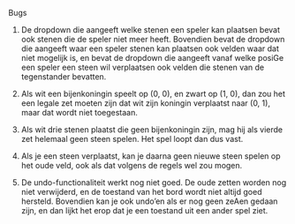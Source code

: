 Bugs

1. De dropdown die aangeeft welke stenen een speler kan plaatsen bevat ook stenen die
de speler niet meer heeft. Bovendien bevat de dropdown die aangeeft waar een speler
stenen kan plaatsen ook velden waar dat niet mogelijk is, en bevat de dropdown die
aangeeft vanaf welke posiGe een speler een steen wil verplaatsen ook velden die
stenen van de tegenstander bevatten.

2. Als wit een bijenkoningin speelt op (0, 0), en zwart op (1, 0), dan zou het een legale zet
moeten zijn dat wit zijn koningin verplaatst naar (0, 1), maar dat wordt niet toegestaan.

3. Als wit drie stenen plaatst die geen bijenkoningin zijn, mag hij als vierde zet helemaal
geen steen spelen. Het spel loopt dan dus vast. 

4. Als je een steen verplaatst, kan je daarna geen nieuwe steen spelen op het oude veld,
ook als dat volgens de regels wel zou mogen.

5. De undo-functionaliteit werkt nog niet goed. De oude zetten worden nog niet
verwijderd, en de toestand van het bord wordt niet altijd goed hersteld. Bovendien
kan je ook undo’en als er nog geen zeAen gedaan zijn, en dan lijkt het erop dat je een
toestand uit een ander spel ziet.

